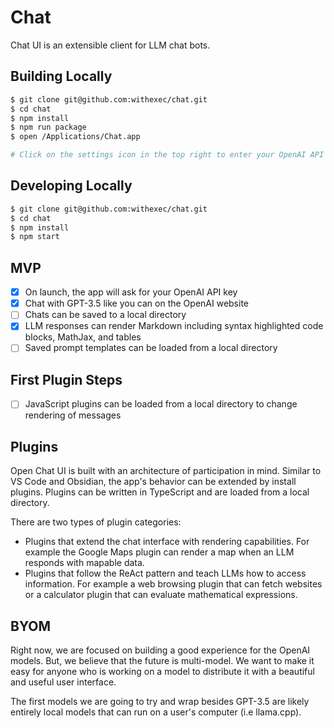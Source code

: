 # Chat

Chat UI is an extensible client for LLM chat bots.

## Building Locally

```bash
$ git clone git@github.com:withexec/chat.git
$ cd chat
$ npm install
$ npm run package
$ open /Applications/Chat.app

# Click on the settings icon in the top right to enter your OpenAI API key
```

## Developing Locally

```bash
$ git clone git@github.com:withexec/chat.git
$ cd chat
$ npm install
$ npm start
```

## MVP

- [x] On launch, the app will ask for your OpenAI API key
- [x] Chat with GPT-3.5 like you can on the OpenAI website
- [ ] Chats can be saved to a local directory
- [x] LLM responses can render Markdown including syntax highlighted code blocks, MathJax, and tables
- [ ] Saved prompt templates can be loaded from a local directory

## First Plugin Steps

- [ ] JavaScript plugins can be loaded from a local directory to change rendering of messages

## Plugins

Open Chat UI is built with an architecture of participation in mind. Similar to VS Code and Obsidian, the app's behavior can be extended by install plugins. Plugins can be written in TypeScript and are loaded from a local directory.

There are two types of plugin categories:

- Plugins that extend the chat interface with rendering capabilities. For example the Google Maps plugin can render a map when an LLM responds with mapable data.
- Plugins that follow the ReAct pattern and teach LLMs how to access information. For example a web browsing plugin that can fetch websites or a calculator plugin that can evaluate mathematical expressions.

## BYOM

Right now, we are focused on building a good experience for the OpenAI models. But, we believe that the future is multi-model. We want to make it easy for anyone who is working on a model to distribute it with a beautiful and useful user interface.

The first models we are going to try and wrap besides GPT-3.5 are likely entirely local models that can run on a user's computer (i.e llama.cpp).

